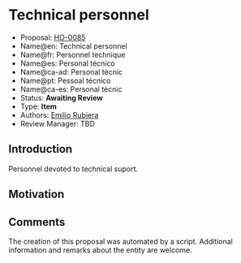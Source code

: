 # Technical personnel

* Proposal: [HO-0085](0085-technical-personnel.md)
* Name@en: Technical personnel
* Name@fr: Personnel technique
* Name@es: Personal técnico
* Name@ca-ad: Personal tècnic
* Name@pt: Pessoal técnico
* Name@ca-es: Personal tècnic
* Status: **Awaiting Review**
* Type: **Item**
* Authors: [Emilio Rubiera](https://github.com/spitxa)
* Review Manager: TBD

## Introduction

Personnel devoted to technical suport.

## Motivation

## Comments
The creation of this proposal was automated by a script. Additional information and remarks about the entity are welcome.
